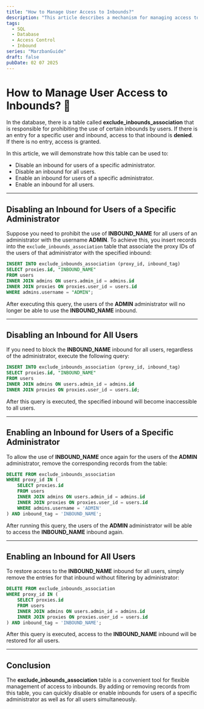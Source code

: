 ```yaml
---
title: "How to Manage User Access to Inbounds?"
description: "This article describes a mechanism for managing access to inbounds using the exclude_inbounds_association table, allowing flexible enabling and disabling of access for individual user groups or for everyone at once."
tags:
  - SQL
  - Database
  - Access Control
  - Inbound
series: "MarzbanGuide"
draft: false
pubDate: 02 07 2025
---
```


# How to Manage User Access to Inbounds? 🤔

In the database, there is a table called **exclude_inbounds_association** that is responsible for prohibiting the use of certain inbounds by users. If there is an entry for a specific user and inbound, access to that inbound is **denied**. If there is no entry, access is granted.

In this article, we will demonstrate how this table can be used to:

- Disable an inbound for users of a specific administrator.
- Disable an inbound for all users.
- Enable an inbound for users of a specific administrator.
- Enable an inbound for all users.

---

## Disabling an Inbound for Users of a Specific Administrator

Suppose you need to prohibit the use of **INBOUND_NAME** for all users of an administrator with the username **ADMIN**. To achieve this, you insert records into the `exclude_inbounds_association` table that associate the proxy IDs of the users of that administrator with the specified inbound:

```sql
INSERT INTO exclude_inbounds_association (proxy_id, inbound_tag)
SELECT proxies.id, "INBOUND_NAME"
FROM users
INNER JOIN admins ON users.admin_id = admins.id
INNER JOIN proxies ON proxies.user_id = users.id
WHERE admins.username = "ADMIN";
```

After executing this query, the users of the **ADMIN** administrator will no longer be able to use the **INBOUND_NAME** inbound.

---

## Disabling an Inbound for All Users

If you need to block the **INBOUND_NAME** inbound for all users, regardless of the administrator, execute the following query:

```sql
INSERT INTO exclude_inbounds_association (proxy_id, inbound_tag)
SELECT proxies.id, "INBOUND_NAME"
FROM users
INNER JOIN admins ON users.admin_id = admins.id
INNER JOIN proxies ON proxies.user_id = users.id;
```

After this query is executed, the specified inbound will become inaccessible to all users.

---

## Enabling an Inbound for Users of a Specific Administrator

To allow the use of **INBOUND_NAME** once again for the users of the **ADMIN** administrator, remove the corresponding records from the table:

```sql
DELETE FROM exclude_inbounds_association 
WHERE proxy_id IN (
    SELECT proxies.id
    FROM users
    INNER JOIN admins ON users.admin_id = admins.id
    INNER JOIN proxies ON proxies.user_id = users.id
    WHERE admins.username = 'ADMIN'
) AND inbound_tag = 'INBOUND_NAME';
```

After running this query, the users of the **ADMIN** administrator will be able to access the **INBOUND_NAME** inbound again.

---

## Enabling an Inbound for All Users

To restore access to the **INBOUND_NAME** inbound for all users, simply remove the entries for that inbound without filtering by administrator:

```sql
DELETE FROM exclude_inbounds_association 
WHERE proxy_id IN (
    SELECT proxies.id
    FROM users
    INNER JOIN admins ON users.admin_id = admins.id
    INNER JOIN proxies ON proxies.user_id = users.id
) AND inbound_tag = 'INBOUND_NAME';
```

After this query is executed, access to the **INBOUND_NAME** inbound will be restored for all users.

---

## Conclusion

The **exclude_inbounds_association** table is a convenient tool for flexible management of access to inbounds. By adding or removing records from this table, you can quickly disable or enable inbounds for users of a specific administrator as well as for all users simultaneously.
